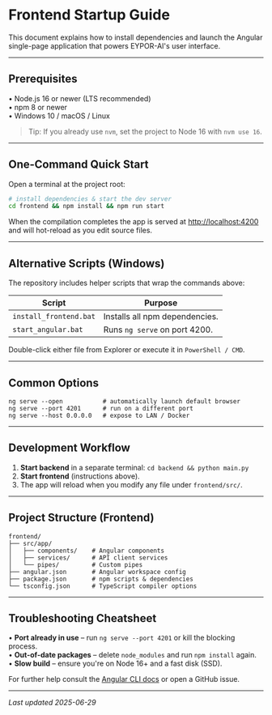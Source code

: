 # Frontend Startup Guide

This document explains how to install dependencies and launch the Angular single-page application that powers EYPOR-AI's user interface.

---

## Prerequisites
• Node.js 16 or newer (LTS recommended)  
• npm 8 or newer  
• Windows 10 / macOS / Linux  

> Tip: If you already use `nvm`, set the project to Node 16 with `nvm use 16`.

---

## One-Command Quick Start
Open a terminal at the project root:
```bash
# install dependencies & start the dev server
cd frontend && npm install && npm run start
```
When the compilation completes the app is served at <http://localhost:4200> and will hot-reload as you edit source files.

---

## Alternative Scripts (Windows)
The repository includes helper scripts that wrap the commands above:

| Script | Purpose |
|--------|---------|
| `install_frontend.bat` | Installs all npm dependencies. |
| `start_angular.bat` | Runs `ng serve` on port 4200. |

Double-click either file from Explorer or execute it in `PowerShell / CMD`.

---

## Common Options
```
ng serve --open           # automatically launch default browser
ng serve --port 4201      # run on a different port
ng serve --host 0.0.0.0   # expose to LAN / Docker
```

---

## Development Workflow
1. **Start backend** in a separate terminal: `cd backend && python main.py`  
2. **Start frontend** (instructions above).  
3. The app will reload when you modify any file under `frontend/src/`.

---

## Project Structure (Frontend)
```
frontend/
├── src/app/
│   ├── components/    # Angular components
│   ├── services/      # API client services
│   └── pipes/         # Custom pipes
├── angular.json       # Angular workspace config
├── package.json       # npm scripts & dependencies
└── tsconfig.json      # TypeScript compiler options
```

---

## Troubleshooting Cheatsheet
• **Port already in use** – run `ng serve --port 4201` or kill the blocking process.  
• **Out-of-date packages** – delete `node_modules` and run `npm install` again.  
• **Slow build** – ensure you're on Node 16+ and a fast disk (SSD).  

For further help consult the [Angular CLI docs](https://angular.io/cli) or open a GitHub issue.

---

_Last updated 2025-06-29_
